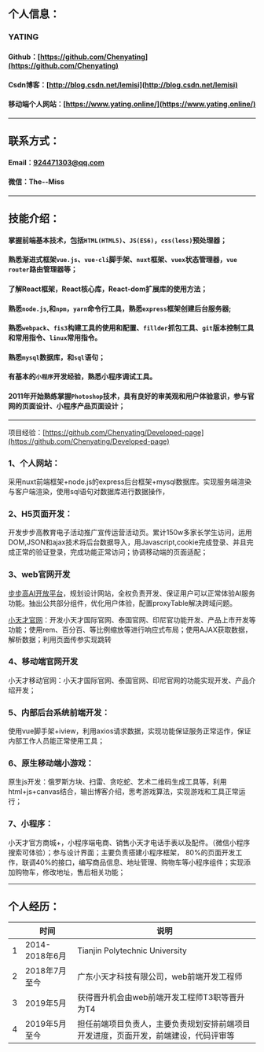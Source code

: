 ## 个人信息：

### **YATING**

#### Github：[https://github.com/Chenyating](https://github.com/Chenyating)

#### Csdn博客：[http://blog.csdn.net/lemisi](http://blog.csdn.net/lemisi)

#### 移动端个人网站：[https://www.yating.online/](https://www.yating.online/)


---

## 联系方式：

#### Email：924471303@qq.com

#### 微信：The--Miss
  
---

## 技能介绍： 

#### 掌握前端基本技术，包括`HTML(HTML5)`、`JS(ES6)`，`css(less)`预处理器；

#### 熟悉渐进式框架`vue.js`、`vue-cli`脚手架、`nuxt`框架、`vuex`状态管理器，`vue router`路由管理器等；

#### 了解React框架，React核心库，React-dom扩展库的使用方法；

#### 熟悉`node.js`,和`npm`，`yarn`命令行工具，熟悉`express`框架创建后台服务器;

#### 熟悉`webpack`、`fis3`构建工具的使用和配置、`fillder`抓包工具、`git`版本控制工具和常用指令、`linux`常用指令。

#### 熟悉`mysql`数据库，和`sql`语句；

#### 有基本的`小程序`开发经验，熟悉小程序调试工具。

#### 2011年开始熟练掌握`Photoshop`技术，具有良好的审美观和用户体验意识，参与官网的页面设计、小程序产品页面设计；


---

项目经验：[https://github.com/Chenyating/Developed-page](https://github.com/Chenyating/Developed-page)

### 1、个人网站：
采用nuxt前端框架+node.js的express后台框架+mysql数据库。实现服务端渲染与客户端渲染，使用sql语句对数据库进行数据操作，

### 2、H5页面开发：
开发步步高教育电子活动推广宣传运营活动页。累计150w多家长学生访问，运用DOM,JSON和ajax技术将后台数据导入，用Javascript,cookie完成登录、并且完成正常的验证登录，完成功能正常访问；协调移动端的页面适配；
   
### 3、web官网开发
[步步高AI开放平台](http://ai.eebbk.com/)，规划设计网站，全权负责开发、保证用户可以正常体验AI服务功能。抽出公共部分组件，优化用户体验，配置proxyTable解决跨域问题。

[小天才官网](https://www.okii.com/)：开发小天才国际官网、泰国官网、印尼官功能开发、产品上市开发等功能；使用rem、百分百、等比例缩放等进行响应式布局；使用AJAX获取数据，解析数据；利用页面传参实现跳转
   
### 4、移动端官网开发
小天才移动官网：小天才国际官网、泰国官网、印尼官网的功能实现开发、产品介绍开发；
   
### 5、内部后台系统前端开发：
使用vue脚手架+iview，利用axios请求数据，实现功能保证服务正常运作，保证内部工作人员能正常使用工具；

### 6、原生移动端小游戏：
原生js开发：俄罗斯方块、扫雷、贪吃蛇、艺术二维码生成工具等，利用html+js+canvas结合，输出博客介绍，思考游戏算法，实现游戏和工具正常运行；

### 7、小程序：
小天才官方商城+，小程序端电商、销售小天才电话手表以及配件。（微信小程序搜索可体验）；参与设计界面；主要负责搭建小程序框架， 80%的页面开发工作，联调40%的接口，编写商品信息、地址管理、购物车等小程序组件；实现添加购物车，修改地址，售后相关功能；

---

## 个人经历：

| |时间|  说明|
|-|-|-|
| 1| 2014-2018年6月   | Tianjin Polytechnic University|
|2|2018年7月至今|广东小天才科技有限公司，web前端开发工程师|
|3|2019年5月|获得晋升机会由web前端开发工程师T3职等晋升为T4|
|4|2019年5月至今|担任前端项目负责人，主要负责规划安排前端项目开发进度，页面开发，前端建设，代码评审等|
